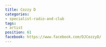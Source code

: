 ```yaml
---
title: Cozzy D
categories:
- specialist-radio-and-club
tags:
- artist
position: 61
facebook: https://www.facebook.com/DJCozzyD/
---
```


